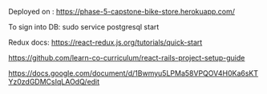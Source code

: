 Deployed on :
https://phase-5-capstone-bike-store.herokuapp.com/

To sign into DB: sudo service postgresql start

Redux docs: https://react-redux.js.org/tutorials/quick-start

https://github.com/learn-co-curriculum/react-rails-project-setup-guide


https://docs.google.com/document/d/1Bwmyu5LPMa58VPQOV4H0Ka6sKTYz0zdGDMCsIqLAOdQ/edit



